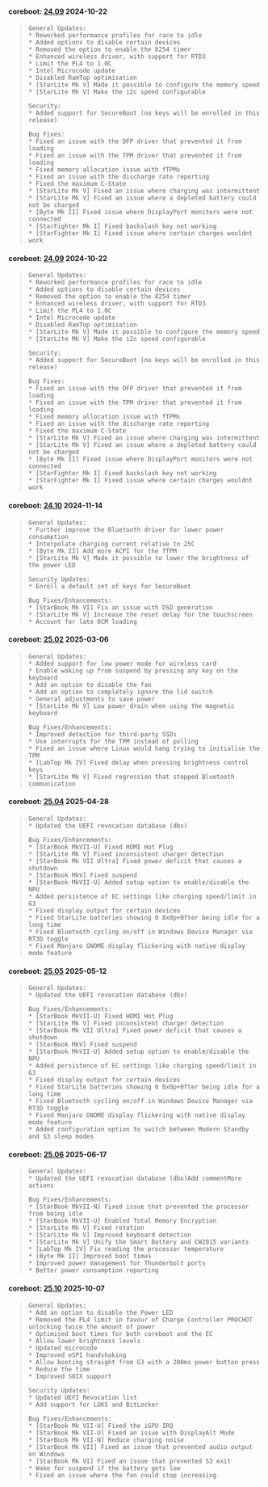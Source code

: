 
#### coreboot: [24.09](https://support.starlabs.systems/kb/firmware/getting-started) 2024-10-22
>     General Updates:
>     * Reworked performance profiles for race to idle
>     * Added options to disable certain devices
>     * Removed the option to enable the 8254 timer
>     * Enhanced wireless driver, with support for RTD3
>     * Limit the PL4 to 1.0C
>     * Intel Microcode update
>     * Disabled RamTop optimisation
>     * [StarLite Mk V] Made it possible to configure the memory speed
>     * [StarLite Mk V] Make the i2c speed configurable
>     
>     Security:
>     * Added support for SecureBoot (no keys will be enrolled in this release)
>     
>     Bug Fixes:
>     * Fixed an issue with the DFP driver that prevented it from loading
>     * Fixed an issue with the TPM driver that prevented it from loading
>     * Fixed memory allocation issue with fTPMs
>     * Fixed an issue with the discharge rate reporting
>     * Fixed the maximum C-State
>     * [StarLite Mk V] Fixed an issue where charging was intermittent
>     * [StarLite Mk V] Fixed an issue where a depleted battery could not be charged
>     * [Byte Mk II] Fixed issue where DisplayPort monitors were not connected
>     * [StarFighter Mk I] Fixed backslash key not working
>     * [StarFighter Mk I] Fixed issue where certain charges wouldnt work


#### coreboot: [24.09](https://support.starlabs.systems/kb/firmware/getting-started) 2024-10-22
>     General Updates:
>     * Reworked performance profiles for race to idle
>     * Added options to disable certain devices
>     * Removed the option to enable the 8254 timer
>     * Enhanced wireless driver, with support for RTD3
>     * Limit the PL4 to 1.0C
>     * Intel Microcode update
>     * Disabled RamTop optimisation
>     * [StarLite Mk V] Made it possible to configure the memory speed
>     * [StarLite Mk V] Make the i2c speed configurable
>     
>     Security:
>     * Added support for SecureBoot (no keys will be enrolled in this release)
>     
>     Bug Fixes:
>     * Fixed an issue with the DFP driver that prevented it from loading
>     * Fixed an issue with the TPM driver that prevented it from loading
>     * Fixed memory allocation issue with fTPMs
>     * Fixed an issue with the discharge rate reporting
>     * Fixed the maximum C-State
>     * [StarLite Mk V] Fixed an issue where charging was intermittent
>     * [StarLite Mk V] Fixed an issue where a depleted battery could not be charged
>     * [Byte Mk II] Fixed issue where DisplayPort monitors were not connected
>     * [StarFighter Mk I] Fixed backslash key not working
>     * [StarFighter Mk I] Fixed issue where certain charges wouldnt work
>     


#### coreboot: [24.10](https://support.starlabs.systems/kb/firmware/getting-started) 2024-11-14
>     General Updates:
>     * Further improve the Bluetooth driver for lower power consumption
>     * Interpolate charging current relative to 25C
>     * [Byte Mk II] Add more ACPI for the fTPM
>     * [StarLite Mk V] Made it possible to lower the brightness of the power LED
>     
>     Security Updates:
>     * Enroll a default set of keys for SecureBoot
>     
>     Bug Fixes/Enhancements:
>     * [StarBook Mk VI] Fix an issue with DSD generation
>     * [StarLite Mk V] Increase the reset delay for the touchscreen
>     * Account for late OCM loading
>     


#### coreboot: [25.02](https://support.starlabs.systems/kb/firmware/getting-started) 2025-03-06
>     General Updates:
>     * Added support for low power mode for wireless card
>     * Enable waking up from suspend by pressing any key on the keyboard
>     * Add an option to disable the fan
>     * Add an option to completely ignore the lid switch
>     * General adjustments to save power
>     * [StarLite Mk V] Low power drain when using the magnetic keyboard
>     
>     Bug Fixes/Enhancements:
>     * Improved detection for third-party SSDs
>     * Use interrupts for the TPM instead of polling
>     * Fixed an issue where Linux would hang trying to initialise the TPM
>     * [LabTop Mk IV] Fixed delay when pressing brightness control keys
>     * [StarLite Mk V] Fixed regression that stopped Bluetooth communication
>     


#### coreboot: [25.04](https://support.starlabs.systems/kb/firmware/getting-started) 2025-04-28
>     General Updates:
>     * Updated the UEFI revocation database (dbx)
>     
>     Bug Fixes/Enhancements:
>     * [StarBook MkVII-U] Fixed HDMI Hot Plug 
>     * [StarLite Mk V] Fixed inconsistent charger detection
>     * [StarBook Mk VII Ultra] Fixed power deficit that causes a shutdown
>     * [StarBook MkV] Fixed suspend
>     * [StarBook MkVII-U] Added setup option to enable/disable the NPU
>     * Added persistence of EC settings like charging speed/limit in G3
>     * Fixed display output for certain devices
>     * Fixed StarLite batteries showing 0 0x0p+0fter being idle for a long time
>     * Fixed Bluetooth cycling on/off in Windows Device Manager via RT3D toggle
>     * Fixed Manjaro GNOME display flickering with native display mode feature
>     


#### coreboot: [25.05](https://support.starlabs.systems/kb/firmware/getting-started) 2025-05-12
>     General Updates:
>     * Updated the UEFI revocation database (dbx)
>     
>     Bug Fixes/Enhancements:
>     * [StarBook MkVII-U] Fixed HDMI Hot Plug 
>     * [StarLite Mk V] Fixed inconsistent charger detection
>     * [StarBook Mk VII Ultra] Fixed power deficit that causes a shutdown
>     * [StarBook MkV] Fixed suspend
>     * [StarBook MkVII-U] Added setup option to enable/disable the NPU
>     * Added persistence of EC settings like charging speed/limit in G3
>     * Fixed display output for certain devices
>     * Fixed StarLite batteries showing 0 0x0p+0fter being idle for a long time
>     * Fixed Bluetooth cycling on/off in Windows Device Manager via RT3D toggle
>     * Fixed Manjaro GNOME display flickering with native display mode feature
>     * Added configuration option to switch between Modern Standby and S3 sleep modes
>     


#### coreboot: [25.06](https://support.starlabs.systems/kb/firmware/getting-started) 2025-06-17
>     General Updates:
>     * Updated the UEFI revocation database (dbx)Add commentMore actions
>     
>     Bug Fixes/Enhancements:
>     * [StarBook MkVII-N] Fixed issue that prevented the processor from being idle
>     * [StarBook MkVII-U] Enabled Total Memory Encryption
>     * [StarLite Mk V] Fixed rotation
>     * [StarLite Mk V] Improved keyboard detection
>     * [StarLite Mk V] Unify the Smart Battery and CW2015 variants
>     * [LabTop Mk IV] Fix reading the processor temperature
>     * [Byte Mk II] Improved boot times
>     * Improved power management for Thunderbolt ports
>     * Better power consumption reporting
>     


#### coreboot: [25.10](https://support.starlabs.systems/kb/firmware/getting-started) 2025-10-07
>     General Updates:
>     * Add an option to disable the Power LED
>     * Removed the PL4 limit in favour of Charge Controller PROCHOT unlocking twice the amount of power
>     * Optimised boot times for both coreboot and the EC
>     * Allow lower brightness levels
>     * Updated microcode
>     * Improved eSPI handshaking
>     * Allow booting straight from G3 with a 200ms power button press
>     * Reduce the time
>     * Improved S0IX support
>     
>     Security Updates:
>     * Updated UEFI Revocation list
>     * Add support for LUKS and BitLocker
>     
>     Bug Fixes/Enhancements:
>     * [StarBook Mk VII-U] Fixed the iGPU IRQ
>     * [StarBook Mk VII-U] Fixed an issue with DisplayAlt Mode
>     * [StarBook Mk VII-N] Reduce charging noise
>     * [StarBook Mk VII] Fixed an issue that prevented audio output on Windows
>     * [StarBook Mk VI] Fixed an issue that prevented S3 exit
>     * Wake for suspend if the battery gets low
>     * Fixed an issue where the fan could stop increasing
>     

